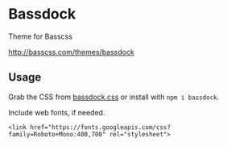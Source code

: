 # Bassdock

Theme for Basscss

http://basscss.com/themes/bassdock

## Usage

Grab the CSS from [bassdock.css](bassdock.css) or install with `npm i bassdock`.

Include web fonts, if needed.

```
<link href="https://fonts.googleapis.com/css?family=Roboto+Mono:400,700" rel="stylesheet">
```

